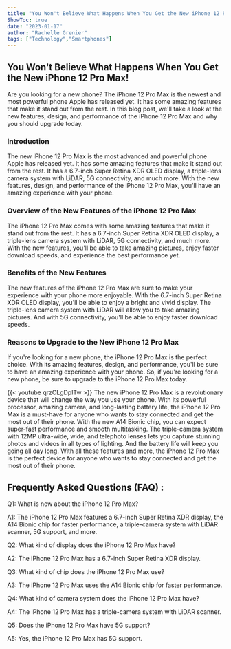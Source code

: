 ```yaml
---
title: "You Won't Believe What Happens When You Get the New iPhone 12 Pro Max!"
ShowToc: true 
date: "2023-01-17"
author: "Rachelle Grenier" 
tags: ["Technology","Smartphones"]
---
```

## You Won't Believe What Happens When You Get the New iPhone 12 Pro Max!

Are you looking for a new phone? The iPhone 12 Pro Max is the newest and most powerful phone Apple has released yet. It has some amazing features that make it stand out from the rest. In this blog post, we'll take a look at the new features, design, and performance of the iPhone 12 Pro Max and why you should upgrade today.

### Introduction

The new iPhone 12 Pro Max is the most advanced and powerful phone Apple has released yet. It has some amazing features that make it stand out from the rest. It has a 6.7-inch Super Retina XDR OLED display, a triple-lens camera system with LiDAR, 5G connectivity, and much more. With the new features, design, and performance of the iPhone 12 Pro Max, you'll have an amazing experience with your phone.

### Overview of the New Features of the iPhone 12 Pro Max

The iPhone 12 Pro Max comes with some amazing features that make it stand out from the rest. It has a 6.7-inch Super Retina XDR OLED display, a triple-lens camera system with LiDAR, 5G connectivity, and much more. With the new features, you'll be able to take amazing pictures, enjoy faster download speeds, and experience the best performance yet.

### Benefits of the New Features

The new features of the iPhone 12 Pro Max are sure to make your experience with your phone more enjoyable. With the 6.7-inch Super Retina XDR OLED display, you'll be able to enjoy a bright and vivid display. The triple-lens camera system with LiDAR will allow you to take amazing pictures. And with 5G connectivity, you'll be able to enjoy faster download speeds.

### Reasons to Upgrade to the New iPhone 12 Pro Max

If you're looking for a new phone, the iPhone 12 Pro Max is the perfect choice. With its amazing features, design, and performance, you'll be sure to have an amazing experience with your phone. So, if you're looking for a new phone, be sure to upgrade to the iPhone 12 Pro Max today.

{{< youtube qrzCLgDplTw >}} 
The new iPhone 12 Pro Max is a revolutionary device that will change the way you use your phone. With its powerful processor, amazing camera, and long-lasting battery life, the iPhone 12 Pro Max is a must-have for anyone who wants to stay connected and get the most out of their phone. With the new A14 Bionic chip, you can expect super-fast performance and smooth multitasking. The triple-camera system with 12MP ultra-wide, wide, and telephoto lenses lets you capture stunning photos and videos in all types of lighting. And the battery life will keep you going all day long. With all these features and more, the iPhone 12 Pro Max is the perfect device for anyone who wants to stay connected and get the most out of their phone.

## Frequently Asked Questions (FAQ) :
Q1: What is new about the iPhone 12 Pro Max?

A1: The iPhone 12 Pro Max features a 6.7-inch Super Retina XDR display, the A14 Bionic chip for faster performance, a triple-camera system with LiDAR scanner, 5G support, and more. 

Q2: What kind of display does the iPhone 12 Pro Max have?

A2: The iPhone 12 Pro Max has a 6.7-inch Super Retina XDR display.

Q3: What kind of chip does the iPhone 12 Pro Max use?

A3: The iPhone 12 Pro Max uses the A14 Bionic chip for faster performance.

Q4: What kind of camera system does the iPhone 12 Pro Max have?

A4: The iPhone 12 Pro Max has a triple-camera system with LiDAR scanner.

Q5: Does the iPhone 12 Pro Max have 5G support?

A5: Yes, the iPhone 12 Pro Max has 5G support.


